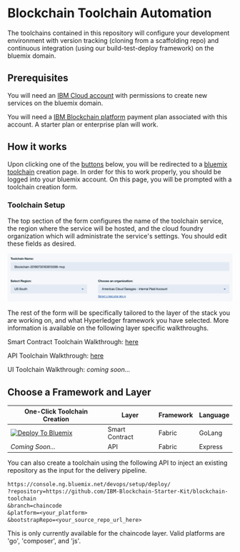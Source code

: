# Blockchain Toolchain Automation

The toolchains contained in this repository will configure your development environment with version tracking (cloning from a scaffolding repo) and continuous integration (using our build-test-deploy framework) on the bluemix domain. 

## Prerequisites

You will need an [IBM Cloud account](https://console.bluemix.net/dashboard/apps/) with permissions to create new services on the bluemix domain. 

You will need a [IBM Blockchain platform](https://console.bluemix.net/docs/services/blockchain/index.html#ibm-blockchain-platform) payment plan associated with this account. A starter plan or enterprise plan will work. 

## How it works

Upon clicking one of the [buttons](#choose-your-desired-platform) below, you will be redirected to a [bluemix toolchain](https://console.bluemix.net/docs/services/ContinuousDelivery/toolchains_about.html) creation page. In order for this to work properly, you should be logged into your bluemix account. On this page, you will be prompted with a toolchain creation form. 

### Toolchain Setup

The top section of the form configures the name of the toolchain service, the region where the service will be hosted, and the cloud foundry organization which will administrate the service's settings. You should edit these fields as desired.

![Toolchain Config Image](assets/toolchain_config.png)

The rest of the form will be specifically tailored to the layer of the stack you are working on, and what Hyperledger framework you have selected. More information is available on the following layer specific walkthroughs. 

Smart Contract Toolchain Walkthrough: [here](https://github.com/IBM-Blockchain-Starter-Kit/blockchain-toolchain/blob/chaincode/README.md)

API Toolchain Walkthrough: [here](https://github.com/IBM-Blockchain-Starter-Kit/blockchain-toolchain/blob/api/README.md)

UI Toolchain Walkthrough: *coming soon...*

## Choose a Framework and Layer

One-Click Toolchain Creation|Layer|Framework|Language
---|---|---|---
[![Deploy To Bluemix](https://console.ng.bluemix.net/devops/graphics/create_toolchain_button.png)](https://console.ng.bluemix.net/devops/setup/deploy/?repository=https://github.com/IBM-Blockchain-Starter-Kit/blockchain-toolchain&branch=chaincode&platform=go&bootstrapRepo=https://github.com/IBM-Blockchain-Starter-Kit/chaincode-bootstrap.git)| Smart Contract | Fabric | GoLang
*Coming Soon...* | API | Fabric | Express


You can also create a toolchain using the following API to inject an existing repository as the input for the delivery pipeline. 

```
https://console.ng.bluemix.net/devops/setup/deploy/
?repository=https://github.com/IBM-Blockchain-Starter-Kit/blockchain-toolchain
&branch=chaincode
&platform=<your_platform>
&bootstrapRepo=<your_source_repo_url_here>
```

This is only currently available for the chaincode layer. Valid platforms are 'go', 'composer', and 'js'. 


